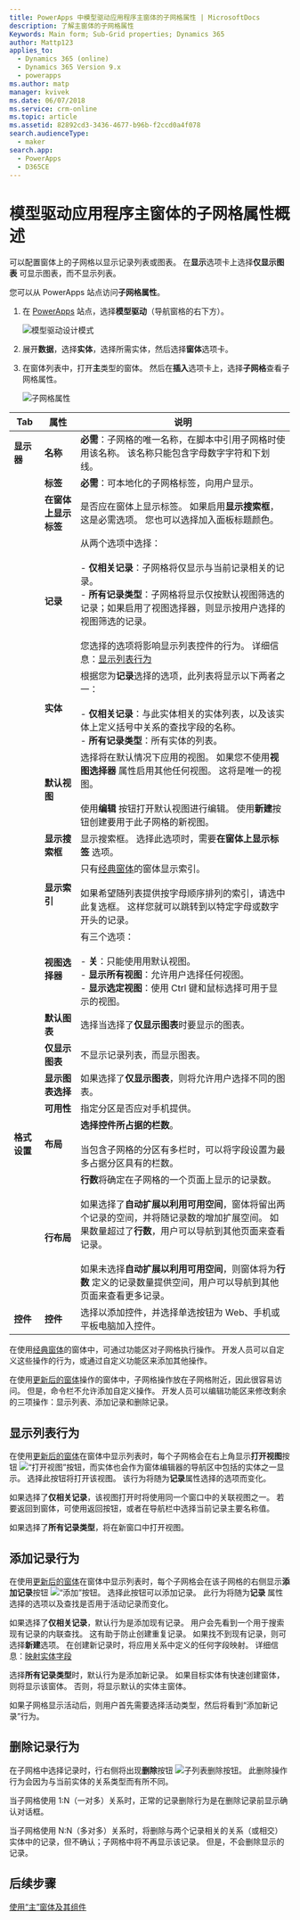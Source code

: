 ```yaml
---
title: PowerApps 中模型驱动应用程序主窗体的子网格属性 | MicrosoftDocs
description: 了解主窗体的子网格属性
Keywords: Main form; Sub-Grid properties; Dynamics 365
author: Mattp123
applies_to:
  - Dynamics 365 (online)
  - Dynamics 365 Version 9.x
  - powerapps
ms.author: matp
manager: kvivek
ms.date: 06/07/2018
ms.service: crm-online
ms.topic: article
ms.assetid: 82892cd3-3436-4677-b96b-f2ccd0a4f078
search.audienceType:
  - maker
search.app:
  - PowerApps
  - D365CE
---
```

# <a name="sub-grid-properties-for-model-driven-app-main-forms-overview"></a>模型驱动应用程序主窗体的子网格属性概述

可以配置窗体上的子网格以显示记录列表或图表。 在**显示**选项卡上选择**仅显示图表** 可显示图表，而不显示列表。  

您可以从 PowerApps 站点访问**子网格属性**。 
1.  在 [PowerApps](https://web.powerapps.com/?utm_source=padocs&utm_medium=linkinadoc&utm_campaign=referralsfromdoc) 站点，选择**模型驱动**（导航窗格的右下方）。  

     ![模型驱动设计模式](media/model-driven-switch.png)

2.  展开**数据**，选择**实体**，选择所需实体，然后选择**窗体**选项卡。 

3.  在窗体列表中，打开**主**类型的窗体。 然后在**插入**选项卡上，选择**子网格**查看子网格属性。

    ![子网格属性](media/sub-grid-properties.png)
  
|Tab|属性|说明|  
|---------|--------------|-----------------|  
|**显示器**|**名称**|**必需**：子网格的唯一名称，在脚本中引用子网格时使用该名称。 该名称只能包含字母数字字符和下划线。|  
||**标签**|**必需**：可本地化的子网格标签，向用户显示。|  
||**在窗体上显示标签**|是否应在窗体上显示标签。 如果启用**显示搜索框**，这是必需选项。 您也可以选择加入面板标题颜色。|  
||**记录**|从两个选项中选择：<br /><br /> - **仅相关记录**：子网格将仅显示与当前记录相关的记录。<br />- **所有记录类型**：子网格将显示仅按默认视图筛选的记录；如果启用了视图选择器，则显示按用户选择的视图筛选的记录。<br /><br /> 您选择的选项将影响显示列表控件的行为。 详细信息：[显示列表行为](sub-grid-properties-legacy.md#BKMK_ShowListControlBehavior)|  
||**实体**|根据您为**记录**选择的选项，此列表将显示以下两者之一：<br /><br /> - **仅相关记录**：与此实体相关的实体列表，以及该实体上定义括号中关系的查找字段的名称。<br />- **所有记录类型**：所有实体的列表。|  
||**默认视图**|选择将在默认情况下应用的视图。 如果您不使用**视图选择器** 属性启用其他任何视图。 这将是唯一的视图。<br /><br /> 使用**编辑** 按钮打开默认视图进行编辑。 使用**新建**按钮创建要用于此子网格的新视图。|  
||**显示搜索框**|显示搜索框。 选择此选项时，需要**在窗体上显示标签** 选项。|  
||**显示索引**|只有[经典窗体](main-form-presentations.md#classic-forms)的窗体显示索引。<br /><br /> 如果希望随列表提供按字母顺序排列的索引，请选中此复选框。 这样您就可以跳转到以特定字母或数字开头的记录。|  
||**视图选择器**|有三个选项：<br /><br /> - **关**：只能使用用默认视图。<br />- **显示所有视图**：允许用户选择任何视图。<br />- **显示选定视图**：使用 Ctrl 键和鼠标选择可用于显示的视图。|  
||**默认图表**|选择当选择了**仅显示图表**时要显示的图表。|  
||**仅显示图表**|不显示记录列表，而显示图表。|  
||**显示图表选择**|如果选择了**仅显示图表**，则将允许用户选择不同的图表。|  
||**可用性**|指定分区是否应对手机提供。|
|**格式设置**|**布局**|**选择控件所占据的栏数**。<br /><br /> 当包含子网格的分区有多栏时，可以将字段设置为最多占据分区具有的栏数。|  
||**行布局**|**行数**将确定在子网格的一个页面上显示的记录数。<br /><br /> 如果选择了**自动扩展以利用可用空间**，窗体将留出两个记录的空间，并将随记录数的增加扩展空间。 如果数量超过了**行数**，用户可以导航到其他页面来查看记录。<br /><br /> 如果未选择**自动扩展以利用可用空间**，则窗体将为**行数** 定义的记录数量提供空间，用户可以导航到其他页面来查看更多记录。|  
|**控件**|**控件**|选择以添加控件，并选择单选按钮为 Web、手机或平板电脑加入控件。|
  
 在使用[经典窗体](main-form-presentations.md#classic-forms)的窗体中，可通过功能区对子网格执行操作。 开发人员可以自定义这些操作的行为，或通过自定义功能区来添加其他操作。  
  
 在使用[更新后的窗体](main-form-presentations.md#updated-forms)操作的窗体中，子网格操作放在子网格附近，因此很容易访问。 但是，命令栏不允许添加自定义操作。 开发人员可以编辑功能区来修改剩余的三项操作：显示列表、添加记录和删除记录。  
  

## <a name="show-list-behavior"></a>显示列表行为  
 在使用[更新后的窗体](main-form-presentations.md#updated-forms)在窗体中显示列表时，每个子网格会在右上角显示**打开视图**按钮 ![“打开视图”按钮](media/crm-itpro-cust-openview.PNG "“打开视图”按钮")，而实体也会作为窗体编辑器的导航区中包括的实体之一显示。 选择此按钮将打开该视图。 该行为将随为**记录**属性选择的选项而变化。  
  
 如果选择了**仅相关记录**，该视图打开时将使用同一个窗口中的关联视图之一。 若要返回到窗体，可使用返回按钮，或者在导航栏中选择当前记录主要名称值。  
  
 如果选择了**所有记录类型**，将在新窗口中打开视图。  

## <a name="add-record-behavior"></a>添加记录行为  
 在使用[更新后的窗体](main-form-presentations.md#updated-forms)在窗体中显示列表时，每个子网格会在该子网格的右侧显示**添加记录**按钮 ![“添加”按钮](media/crm-itpro-cust-subgridadd.PNG "“添加”按钮")。 选择此按钮可以添加记录。 此行为将随为**记录** 属性选择的选项以及查找是否用于活动记录而变化。  
  
 如果选择了**仅相关记录**，默认行为是添加现有记录。 用户会先看到一个用于搜索现有记录的内联查找。 这有助于防止创建重复记录。  如果找不到现有记录，则可选择**新建**选项。 在创建新记录时，将应用关系中定义的任何字段映射。 详细信息：[映射实体字段](../common-data-service/map-entity-fields.md)   
  
 选择**所有记录类型**时，默认行为是添加新记录。 如果目标实体有快速创建窗体，则将显示该窗体。 否则，将显示默认的实体主窗体。  
  
 如果子网格显示活动后，则用户首先需要选择活动类型，然后将看到“添加新记录”行为。  
  
## <a name="delete-record-behavior"></a>删除记录行为  
 在子网格中选择记录时，行右侧将出现**删除**按钮 ![子列表删除按钮](media/crm-itpro-cust-subgriddelete.PNG "子列表删除按钮")。 此删除操作行为会因为与当前实体的关系类型而有所不同。  
  
 当子网格使用 1:N（一对多）关系时，正常的记录删除行为是在删除记录前显示确认对话框。  
  
 当子网格使用 N:N（多对多）关系时，将删除与两个记录相关的关系（或相交）实体中的记录，但不确认；子网格中将不再显示该记录。 但是，不会删除显示的记录。  

## <a name="next-steps"></a>后续步骤

[使用“主”窗体及其组件](use-main-form-and-components.md)
